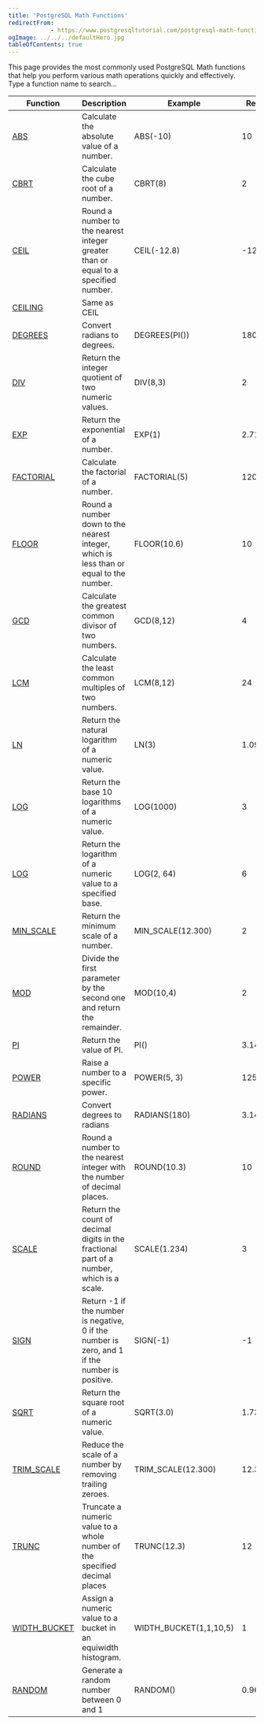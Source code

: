```yaml
---
title: 'PostgreSQL Math Functions'
redirectFrom: 
            - https://www.postgresqltutorial.com/postgresql-math-functions/
ogImage: ../../../defaultHero.jpg
tableOfContents: true
---
```

<!-- wp:paragraph -->

This page provides the most commonly used PostgreSQL Math functions that help you perform various math operations quickly and effectively.  
Type a function name to search...

<!-- /wp:paragraph -->

<!-- wp:table {"className":"responsive functions"} -->

| Function                                                                                              | Description                                                                                    | Example                | Result  |
| ----------------------------------------------------------------------------------------------------- | ---------------------------------------------------------------------------------------------- | ---------------------- | ------- |
| [ABS](https://www.postgresqltutorial.com/postgresql-math-functions/postgresql-abs/)                   | Calculate the absolute value of a number.                                                      | ABS(-10)               | 10      |
| [CBRT](https://www.postgresqltutorial.com/postgresql-math-functions/postgresql-cbrt/)                 | Calculate the cube root of a number.                                                           | CBRT(8)                | 2       |
| [CEIL](https://www.postgresqltutorial.com/postgresql-math-functions/postgresql-ceil/)                 | Round a number to the nearest integer greater than or equal to a specified number.             | CEIL(-12.8)            | -12     |
| [CEILING](https://www.postgresqltutorial.com/postgresql-math-functions/postgresql-ceil/)              | Same as CEIL                                                                                   |                        |         |
| [DEGREES](https://www.postgresqltutorial.com/postgresql-math-functions/postgresql-degrees/)           | Convert radians to degrees.                                                                    | DEGREES(PI())          | 180     |
| [DIV](https://www.postgresqltutorial.com/postgresql-math-functions/postgresql-div/)                   | Return the integer quotient of two numeric values.                                             | DIV(8,3)               | 2       |
| [EXP](https://www.postgresqltutorial.com/postgresql-math-functions/postgresql-exp/)                   | Return the exponential of a number.                                                            | EXP(1)                 | 2.71    |
| [FACTORIAL](https://www.postgresqltutorial.com/postgresql-math-functions/postgresql-factorial/)       | Calculate the factorial of a number.                                                           | FACTORIAL(5)           | 120     |
| [FLOOR](https://www.postgresqltutorial.com/postgresql-math-functions/postgresql-floor/)               | Round a number down to the nearest integer, which is less than or equal to the number.         | FLOOR(10.6)            | 10      |
| [GCD](https://www.postgresqltutorial.com/postgresql-math-functions/postgresql-gcd/)                   | Calculate the greatest common divisor of two numbers.                                          | GCD(8,12)              | 4       |
| [LCM](https://www.postgresqltutorial.com/postgresql-math-functions/postgresql-lcm/)                   | Calculate the least common multiples of two numbers.                                           | LCM(8,12)              | 24      |
| [LN](https://www.postgresqltutorial.com/postgresql-math-functions/postgresql-ln/)                     | Return the natural logarithm of a numeric value.                                               | LN(3)                  | 1.0986  |
| [LOG](https://www.postgresqltutorial.com/postgresql-math-functions/postgresql-log/)                   | Return the base 10 logarithms of a numeric value.                                              | LOG(1000)              | 3       |
| [LOG](https://www.postgresqltutorial.com/postgresql-math-functions/postgresql-log/)                   | Return the logarithm of a numeric value to a specified base.                                   | LOG(2, 64)             | 6       |
| [MIN_SCALE](https://www.postgresqltutorial.com/postgresql-math-functions/postgresql-min_scale/)       | Return the minimum scale of a number.                                                          | MIN_SCALE(12.300)      | 2       |
| [MOD](https://www.postgresqltutorial.com/postgresql-math-functions/postgresql-mod/)                   | Divide the first parameter by the second one and return the remainder.                         | MOD(10,4)              | 2       |
| [PI](https://www.postgresqltutorial.com/postgresql-math-functions/postgresql-pi-function/)            | Return the value of PI.                                                                        | PI()                   | 3.14159 |
| [POWER](https://www.postgresqltutorial.com/postgresql-math-functions/postgresql-power/)               | Raise a number to a specific power.                                                            | POWER(5, 3)            | 125     |
| [RADIANS](https://www.postgresqltutorial.com/postgresql-math-functions/postgresql-radians/)           | Convert degrees to radians                                                                     | RADIANS(180)           | 3.14159 |
| [ROUND](https://www.postgresqltutorial.com/postgresql-math-functions/postgresql-round/)               | Round a number to the nearest integer with the number of decimal places.                       | ROUND(10.3)            | 10      |
| [SCALE](https://www.postgresqltutorial.com/postgresql-math-functions/postgresql-scale/)               | Return the count of decimal digits in the fractional part of a number, which is a scale.       | SCALE(1.234)           | 3       |
| [SIGN](https://www.postgresqltutorial.com/postgresql-math-functions/postgresql-sign/)                 | Return -1 if the number is negative, 0 if the number is zero, and 1 if the number is positive. | SIGN(-1)               | -1      |
| [SQRT](https://www.postgresqltutorial.com/postgresql-math-functions/postgresql-sqrt/)                 | Return the square root of a numeric value.                                                     | SQRT(3.0)              | 1.73205 |
| [TRIM_SCALE](https://www.postgresqltutorial.com/postgresql-math-functions/postgresql-trim_scale/)     | Reduce the scale of a number by removing trailing zeroes.                                      | TRIM_SCALE(12.300)     | 12.3    |
| [TRUNC](https://www.postgresqltutorial.com/postgresql-math-functions/postgresql-trunc/)               | Truncate a numeric value to a whole number of the specified decimal places                     | TRUNC(12.3)            | 12      |
| [WIDTH_BUCKET](https://www.postgresqltutorial.com/postgresql-math-functions/postgresql-width_bucket/) | Assign a numeric value to a bucket in an equiwidth histogram.                                  | WIDTH_BUCKET(1,1,10,5) | 1       |
| [RANDOM](https://www.postgresqltutorial.com/postgresql-math-functions/postgresql-random/)             | Generate a random number between 0 and 1                                                       | RANDOM()               | 0.9684  |

<!-- /wp:table -->
